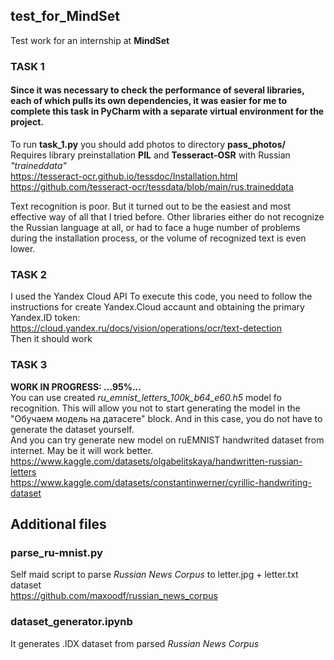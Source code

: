 ## test_for_MindSet
Test work for an internship at **MindSet**

### TASK 1
#### Since it was necessary to check the performance of several libraries, each of which pulls its own dependencies, it was easier for me to complete this task in PyCharm with a separate virtual environment for the project.  
To run **task_1.py** you should add photos to directory **pass_photos/**  
Requires library preinstallation **PIL** and **Tesseract-OSR** with Russian *"traineddata"*  
<https://tesseract-ocr.github.io/tessdoc/Installation.html>  
<https://github.com/tesseract-ocr/tessdata/blob/main/rus.traineddata>  

Text recognition is poor. But it turned out to be the easiest and most effective way of all that I tried before. Other libraries either do not recognize the Russian language at all, or had to face a huge number of problems during the installation process, or the volume of recognized text is even lower.

### TASK 2
I used the Yandex Cloud API
To execute this code, you need to follow the instructions for create Yandex.Cloud accaunt and obtaining the primary Yandex.ID token:  
<https://cloud.yandex.ru/docs/vision/operations/ocr/text-detection>  
Then it should work

### TASK 3
**WORK IN PROGRESS: ...95%...**  
You can use created *ru_emnist_letters_100k_b64_e60.h5* model fo recognition. This will allow you not to start generating the model in the "Обучаем модель на датасете" block. And in this case, you do not have to generate the dataset yourself.  
And you can try generate new model on ruEMNIST handwrited dataset from internet. May be it will work better.  
<https://www.kaggle.com/datasets/olgabelitskaya/handwritten-russian-letters>  
<https://www.kaggle.com/datasets/constantinwerner/cyrillic-handwriting-dataset>  


## Additional files
### parse_ru-mnist.py  
Self maid script to parse *Russian News Corpus* to letter.jpg + letter.txt dataset  
<https://github.com/maxoodf/russian_news_corpus>  

### dataset_generator.ipynb  
It generates .IDX dataset from parsed *Russian News Corpus*  
